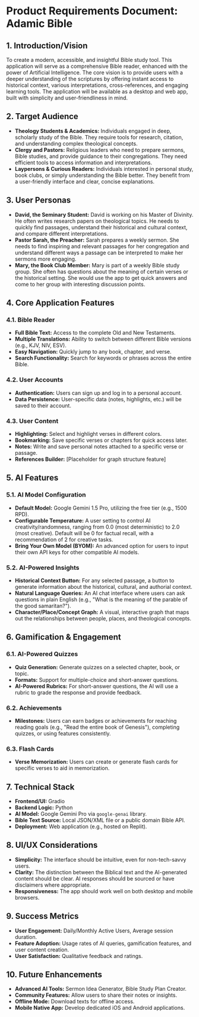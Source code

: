 # Product Requirements Document: Adamic Bible

## 1. Introduction/Vision
To create a modern, accessible, and insightful Bible study tool. This application will serve as a comprehensive Bible reader, enhanced with the power of Artificial Intelligence. The core vision is to provide users with a deeper understanding of the scriptures by offering instant access to historical context, various interpretations, cross-references, and engaging learning tools. The application will be available as a desktop and web app, built with simplicity and user-friendliness in mind.

## 2. Target Audience
*   **Theology Students & Academics:** Individuals engaged in deep, scholarly study of the Bible. They require tools for research, citation, and understanding complex theological concepts.
*   **Clergy and Pastors:** Religious leaders who need to prepare sermons, Bible studies, and provide guidance to their congregations. They need efficient tools to access information and interpretations.
*   **Laypersons & Curious Readers:** Individuals interested in personal study, book clubs, or simply understanding the Bible better. They benefit from a user-friendly interface and clear, concise explanations.

## 3. User Personas
*   **David, the Seminary Student:** David is working on his Master of Divinity. He often writes research papers on theological topics. He needs to quickly find passages, understand their historical and cultural context, and compare different interpretations.
*   **Pastor Sarah, the Preacher:** Sarah prepares a weekly sermon. She needs to find inspiring and relevant passages for her congregation and understand different ways a passage can be interpreted to make her sermons more engaging.
*   **Mary, the Book Club Member:** Mary is part of a weekly Bible study group. She often has questions about the meaning of certain verses or the historical setting. She would use the app to get quick answers and come to her group with interesting discussion points.

## 4. Core Application Features
### 4.1. Bible Reader
*   **Full Bible Text:** Access to the complete Old and New Testaments.
*   **Multiple Translations:** Ability to switch between different Bible versions (e.g., KJV, NIV, ESV).
*   **Easy Navigation:** Quickly jump to any book, chapter, and verse.
*   **Search Functionality:** Search for keywords or phrases across the entire Bible.
### 4.2. User Accounts
*   **Authentication:** Users can sign up and log in to a personal account.
*   **Data Persistence:** User-specific data (notes, highlights, etc.) will be saved to their account.
### 4.3. User Content
*   **Highlighting:** Select and highlight verses in different colors.
*   **Bookmarking:** Save specific verses or chapters for quick access later.
*   **Notes:** Write and save personal notes attached to a specific verse or passage.
*   **References Builder:** [Placeholder for graph structure feature]

## 5. AI Features
### 5.1. AI Model Configuration
*   **Default Model:** Google Gemini 1.5 Pro, utilizing the free tier (e.g., 1500 RPD).
*   **Configurable Temperature:** A user setting to control AI creativity/randomness, ranging from 0.0 (most deterministic) to 2.0 (most creative). Default will be 0 for factual recall, with a recommendation of 2 for creative tasks.
*   **Bring Your Own Model (BYOM):** An advanced option for users to input their own API keys for other compatible AI models.
### 5.2. AI-Powered Insights
*   **Historical Context Button:** For any selected passage, a button to generate information about the historical, cultural, and authorial context.
*   **Natural Language Queries:** An AI chat interface where users can ask questions in plain English (e.g., "What is the meaning of the parable of the good samaritan?").
*   **Character/Place/Concept Graph:** A visual, interactive graph that maps out the relationships between people, places, and theological concepts.

## 6. Gamification & Engagement
### 6.1. AI-Powered Quizzes
*   **Quiz Generation:** Generate quizzes on a selected chapter, book, or topic.
*   **Formats:** Support for multiple-choice and short-answer questions.
*   **AI-Powered Rubrics:** For short-answer questions, the AI will use a rubric to grade the response and provide feedback.
### 6.2. Achievements
*   **Milestones:** Users can earn badges or achievements for reaching reading goals (e.g., "Read the entire book of Genesis"), completing quizzes, or using features consistently.
### 6.3. Flash Cards
*   **Verse Memorization:** Users can create or generate flash cards for specific verses to aid in memorization.

## 7. Technical Stack
*   **Frontend/UI:** Gradio
*   **Backend Logic:** Python
*   **AI Model:** Google Gemini Pro via `google-genai` library.
*   **Bible Text Source:** Local JSON/XML file or a public domain Bible API.
*   **Deployment:** Web application (e.g., hosted on Replit).

## 8. UI/UX Considerations
*   **Simplicity:** The interface should be intuitive, even for non-tech-savvy users.
*   **Clarity:** The distinction between the Biblical text and the AI-generated content should be clear. AI responses should be sourced or have disclaimers where appropriate.
*   **Responsiveness:** The app should work well on both desktop and mobile browsers.

## 9. Success Metrics
*   **User Engagement:** Daily/Monthly Active Users, Average session duration.
*   **Feature Adoption:** Usage rates of AI queries, gamification features, and user content creation.
*   **User Satisfaction:** Qualitative feedback and ratings.

## 10. Future Enhancements
*   **Advanced AI Tools:** Sermon Idea Generator, Bible Study Plan Creator.
*   **Community Features:** Allow users to share their notes or insights.
*   **Offline Mode:** Download texts for offline access.
*   **Mobile Native App:** Develop dedicated iOS and Android applications.

